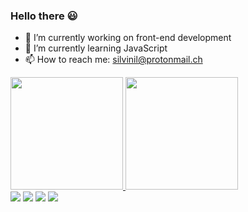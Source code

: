 ### Hello there 😃


- 🔭 I’m currently working on front-end development
- 🌱 I’m currently learning JavaScript
- 📫 How to reach me: silvinil@protonmail.ch

<div>
	<a href="https://github.com/vinilsilv">		
	<img height="180em" src="https://github-readme-stats.vercel.app/api?username=vinilsilv&show_icons=true"/>
	<img height="180em" src="https://github-readme-stats.vercel.app/api/top-langs/?username=vinilsilv&layout=compact"/>
</div>
	
	
<div>
  <a href="https://www.linkedin.com/in/vinilsilv" target="_blank"><img src="https://img.shields.io/badge/-LinkedIn-%230077B5?style=for-the-badge&logo=linkedin&logoColor=white" target="_blank"></a>
	<a href="https://vinilsilv.wordpress.com" target="_blank"><img src="https://img.shields.io/badge/Wordpress-21759B?style=for-the-badge&logo=wordpress&logoColor=white" target="_blank"></a>
	<a href="https://codepen.io/vinilsilv" target="_blank"><img src="https://img.shields.io/badge/Codepen-000000?style=for-the-badge&logo=codepen&logoColor=white" target="_blank"></a>
	<a href="https://medium.com/@vinilsilv" target="_blank"><img src="https://img.shields.io/badge/Medium-000000?style=for-the-badge&logo=medium&logoColor=white" target="_blank"></a>
</div>
